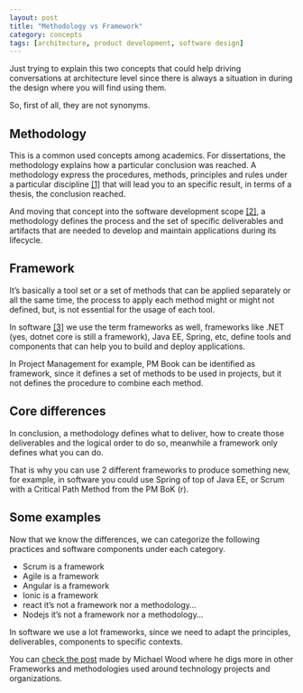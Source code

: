 ```yaml
---
layout: post
title: "Methodology vs Framework"
category: concepts
tags: [architecture, product development, software design]
---
```


Just trying to explain this two concepts that could help driving conversations at architecture level since there is always a situation in during the design where you will find using them.

So, first of all, they are not synonyms.

## Methodology

This is a common used concepts among academics. For dissertations, the methodology explains how a particular conclusion was reached. A methodology express the procedures, methods, principles and rules under a particular discipline [[1]](https://en.wikipedia.org/wiki/Methodology "Methodology - Wikipedia") that will lead you to an specific result, in terms of a thesis, the conclusion reached.

And moving that concept into the software development scope [[2]](https://en.wikipedia.org/wiki/Software_development_process "Software Development Process - Wikipedia"), a methodology defines the process and the set of specific deliverables and artifacts that are needed to develop and maintain applications during its lifecycle.

## Framework

It’s basically a tool set or a set of methods that can be applied separately or all the same time, the process to apply each method might or might not defined, but, is not essential for the usage of each tool.

In software [[3]](https://en.wikipedia.org/wiki/Software_framework "Software Framework - Wikipedia") we use the term frameworks as well, frameworks like .NET (yes, dotnet core is still a framework), Java EE, Spring, etc, define tools and components that can help you to build and deploy applications.

In Project Management for example, PM Book can be identified as framework, since it defines a set of methods to be used in projects, but it not defines the procedure to combine each method.

## Core differences

In conclusion, a methodology defines what to deliver, how to create those deliverables and the logical order to do so, meanwhile a framework only defines what you can do.

That is why you can use 2 different frameworks to produce something new, for example, in software you could use Spring of top of Java EE, or Scrum with a Critical Path Method from the PM BoK (r).

## Some examples

Now that we know the differences, we can categorize the following practices and software components under each category.

- Scrum is a framework
- Agile is a framework
- Angular is a framework
- Ionic is a framework
- react it’s not a framework nor a methodology…
- Nodejs it’s not a framework nor a methodology…

In software we use a lot frameworks, since we need to adapt the principles, deliverables, components to specific contexts.

You can [check the post](https://www.projectmanagement.com/contentPages/article.cfm?ID=278600&thisPageURL=/articles/278600/why-you-re-confusing-frameworks-with-methodologies#_=_ "Why You're Confusing Frameworks with Methodologies by Michael Wood") made by Michael Wood where he digs more in other Frameworks and methodologies used around technology projects and organizations.
